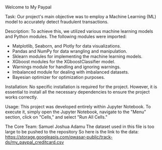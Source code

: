 Welcome to My Paypal

Task:
Our project's main objective was to employ a Machine Learning (ML) model to accurately detect fraudulent transactions.

Description:
To achieve this, we utilized various machine learning models and Python modules. The following modules were imported:

- Matplotlib, Seaborn, and Plotly for data visualizations.
- Pandas and NumPy for data wrangling and manipulation.
- Sklearn modules for implementing the machine learning models.
- XGboost modules for the XGboostClassifier model.
- Warnings module for handling and ignoring warnings.
- Imbalanced module for dealing with imbalanced datasets.
- Bayesian optimizer for optimization purposes.

Installation:
No specific installation is required for the project. However, it is essential to install all the necessary dependencies to ensure the project works correctly.

Usage:
This project was developed entirely within Jupyter Notebook. To execute it, simply open the Jupyter Notebook, navigate to the "Menu" section, click on "Cells," and select "Run All Cells."

The Core Team:
Samuel Joshua Adamu
The dataset used in this file is too large to be pushed to the repository
So here is the link to the data: https://storage.googleapis.com/qwasar-public/track-ds/my_paypal_creditcard.csv